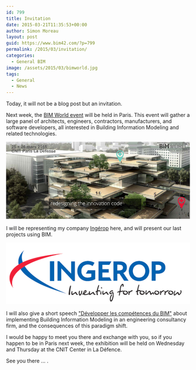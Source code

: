 ```yaml
---
id: 799
title: Invitation
date: 2015-03-21T11:35:53+00:00
author: Simon Moreau
layout: post
guid: https://www.bim42.com/?p=799
permalink: /2015/03/invitation/
categories:
  - General BIM
image: /assets/2015/03/bimworld.jpg
tags:
  - General
  - News
---
```

Today, it will not be a blog post but an invitation.

Next week, the [BIM World event](http://www.bim-w.com/?lang=en) will be held in Paris. This event will gather a large panel of architects, engineers, contractors, manufacturers, and software developers, all interested in Building Information Modeling and related technologies.

![bimworld](/assets/2015/03/bimworld.jpg)

I will be representing my company [Ingérop](http://www.ingerop.com/) here, and will present our last projects using BIM.

![ingerop](/assets/2015/03/ingerop.bmp)

I will also give a short speech ["Développer les compétences du BIM"](http://www.bim-w.com/program26) about implementing Building Information Modeling in an engineering consultancy firm, and the consequences of this paradigm shift.

I would be happy to meet you there and exchange with you, so if you happen to be in Paris next week, the exhibition will be held on Wednesday and Thursday at the CNIT Center in La Défence.

See you there ... .